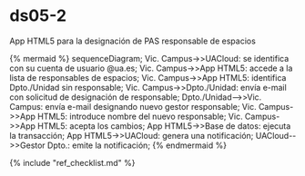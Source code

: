 # ds05-2

App HTML5 para la designación de PAS responsable de espacios

{% mermaid %}
sequenceDiagram;
  Vic. Campus->>UACloud: se identifica con su cuenta de usuario @ua.es;
  Vic. Campus->>App HTML5: accede a la lista de responsables de espacios;
  Vic. Campus->>App HTML5: identifica Dpto./Unidad sin responsable;
  Vic. Campus->>Dpto./Unidad: envía e-mail con solicitud de designación de responsable;
  Dpto./Unidad-->>Vic. Campus: envía e-mail designando nuevo gestor responsable;
  Vic. Campus->>App HTML5: introduce nombre del nuevo responsable;
  Vic. Campus->>App HTML5: acepta los cambios;
  App HTML5->>Base de datos: ejecuta la transacción;
  App HTML5->>UACloud: genera una notificación;
  UACloud-->>Gestor Dpto.: emite la notificación;
{% endmermaid %}

{% include "ref_checklist.md" %}